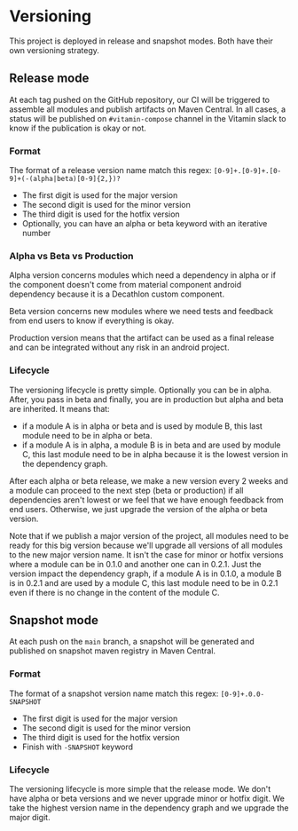 # Versioning

This project is deployed in release and snapshot modes. Both have their own versioning strategy.

## Release mode

At each tag pushed on the GitHub repository, our CI will be triggered to assemble all modules and
publish artifacts on Maven Central. In all cases, a status will be published on `#vitamin-compose`
channel in the Vitamin slack to know if the publication is okay or not.

### Format

The format of a release version name match this regex: `[0-9]+.[0-9]+.[0-9]+(-(alpha|beta)[0-9]{2,})?`

* The first digit is used for the major version
* The second digit is used for the minor version
* The third digit is used for the hotfix version
* Optionally, you can have an alpha or beta keyword with an iterative number

### Alpha vs Beta vs Production

Alpha version concerns modules which need a dependency in alpha or if the component doesn't come
from material component android dependency because it is a Decathlon custom component.

Beta version concerns new modules where we need tests and feedback from end users to know if
everything is okay.

Production version means that the artifact can be used as a final release and can be integrated
without any risk in an android project.

### Lifecycle

The versioning lifecycle is pretty simple. Optionally you can be in alpha. After, you pass in
beta and finally, you are in production but alpha and beta are inherited. It means that:

* if a module A is in alpha or beta and is used by module B, this last module need to be in alpha or
  beta.
* if a module A is in alpha, a module B is in beta and are used by module C, this last module need
  to be in alpha because it is the lowest version in the dependency graph.

After each alpha or beta release, we make a new version every 2 weeks and a module can proceed to
the next step (beta or production) if all dependencies aren't lowest or we feel that we have enough
feedback from end users. Otherwise, we just upgrade the version of the alpha or beta version.

Note that if we publish a major version of the project, all modules need to be ready for this big
version because we'll upgrade all versions of all modules to the new major version name. It isn't
the case for minor or hotfix versions where a module can be in 0.1.0 and another one can in 0.2.1.
Just the version impact the dependency graph, if a module A is in 0.1.0, a module B is in 0.2.1 and
are used by a module C, this last module need to be in 0.2.1 even if there is no change in the
content of the module C.

## Snapshot mode

At each push on the `main` branch, a snapshot will be generated and published on snapshot maven
registry in Maven Central.

### Format

The format of a snapshot version name match this regex: `[0-9]+.0.0-SNAPSHOT`

* The first digit is used for the major version
* The second digit is used for the minor version
* The third digit is used for the hotfix version
* Finish with `-SNAPSHOT` keyword

### Lifecycle

The versioning lifecycle is more simple that the release mode. We don't have alpha or beta
versions and we never upgrade minor or hotfix digit. We take the highest version name in the
dependency graph and we upgrade the major digit.
